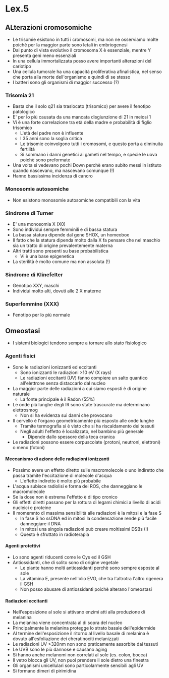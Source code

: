 # Lex.5
## ALterazioni cromosomiche
* Le trisomie esistono in tutti i cromosomi, ma non ne osserviamo molte poichè per la maggior parte sono letali in embriogenesi
* Dal punto di vista evolutivo il cromosoma X è essenziale, mentre Y presenta geni meno essenziali
* In una cellula immortalizzata posso avere importanti alterazioni del cariotipo
* Una cellula tumorale ha una capacità proliferativa afinalistica, nel senso che porta alla morte dell'organismo e quindi di se stesso
* I batteri sono gli organismi di maggior successo (?)

### Trisomia 21
* Basta che il solo q21 sia traslocato (trisomico) per avere il fenotipo patologico
* E' per lo più causata da una mancata disgiunzione di 21 in meiosi 1
* Vi è una forte correlazione tra età della madre e probabilità di figlio trisomico
	+ L'età del padre non è influente
	+ I 35 anni sono la soglia critica
	+ Le trisomie coinvolgono tutti i cromosomi, e questo porta a diminuita fertilità
	+ Si sommano i danni genetici ai gameti nel tempo, e specie le uova poichè sono preformate
* Una volta si vedevano pochi Down perchè erano subito messi in istituto quando nascevano, ma nascevano comunque (!)
* Hanno bassissima incidenza di cancro

### Monosomie autosomiche
* Non esistono monosomie autosomiche compatibili con la vita

### Sindrome di Turner
* E' una monosomia X (X0)
* Sono individui sempre femminili e di bassa statura
* La bassa statura dipende dal gene SHOX, un homeobox
* Il fatto che la statura dipenda molto dalla X fa pensare che nel maschio sia un tratto di origine prevalentemente materna
* Altri tratti sono presenti su base probabilistica
	+ Vi è una base epigenetica
* La sterilità è molto comune ma non assoluta (!)

### Sindrome di Klinefelter
* Genotipo XXY, maschi
* Individui molto alti, dovuti alle 2 X materne

### Superfemmine (XXX)
* Fenotipo per lo più normale

## Omeostasi
* I sistemi biologici tendono sempre a tornare allo stato fisiologico

### Agenti fisici
* Sono le radiazioni ionizzanti ed eccitanti
	+ Sono ionizzanti le radiazioni >10 eV (X rays)
	+ Le radiazioni eccitanti (UV) fanno compiere un salto quantico all'elettrone senza distaccarlo dal nucleo
* La maggior parte delle radiazioni a cui siamo esposti è di origine naturale
	+ La fonte principale è il Radon (55%)
* Le onde più lunghe degli IR sono state trascurate ma determinano elettrosmog
	+ Non si ha evidenza sui danni che provocano
* Il cervello è l'organo geometricamente più esposto alle onde lunghe
	+ Tramite termografia si è visto che si ha riscaldamento dei tessuti
	+ Negli adulti l'effetto è localizzato, nel bambino più generale
		+ Dipende dallo spessore della teca cranica
* Le radiazioni possono essere corpuscolate (protoni, neutroni, elettroni) o meno (fotoni)

#### Meccanismo di azione delle radiazioni ionizzanti
* Possimo avere un effetto diretto sulle macromolecole o uno indiretto che passa tramite l'eccitazione di molecole d'acqua
	+ L'effetto indiretto è molto più probabile
* L'acqua subisce radiolisi e forma dei ROS, che danneggiano le macromolecole
* Se la dose non è estrema l'effetto è di tipo cronico
* Gli effetti diretti passano per la rottura di legami chimici a livello di acidi nucleici e proteine
* Il momemnto di massima sensibilità alle radiazioni è la mitosi e la fase S
	+ In fase S ho ssDNA ed in mitosi la condensazione rende più facile danneggiare il DNA
	+ In mitosi una singola radiazioni può creare moltissimi DSBs (!)
	+ Questo è sfruttato in radioterapia

#### Agenti protettivi
* Lo sono agenti riducenti come le Cys ed il GSH
* Antiossidanti, che di solito sono di origine vegetale
	+ Le piante hanno molti antiossidanti perchè sono sempre esposte al sole
	+ La vitamina E, presente nell'olio EVO, che tra l'altrotra l'altro rigenera il GSH
	+ Non posso abusare di antiossidanti poichè alterano l'omeostasi

#### Radiazioni eccitanti
* Nell'esposizione al sole si attivano enzimi atti alla produzione di melanina
* La melanina viene concentrata al di sopra del nucleo
* Principalmente la melanina protegge lo strato basale dell'epidermide
* Al termine dell'esposizione il ritorno al livello basale di melanina è dovuto all'esfoliazione dei cheratinociti melanizzati
* Le radiazioni UV >320nm non sono praticamente assorbite dai tessuti
* Le UVB sono le più dannose e causano aging
* Si hanno anche melanomi non correlati al sole (es. colon, bocca)
* Il vetro blocca gli UV, non puoi prendere il sole dietro una finestra
* Gli organismi unicellulari sono particolarmente sensibili agli UV
* Si formano dimeri di pirimidina
